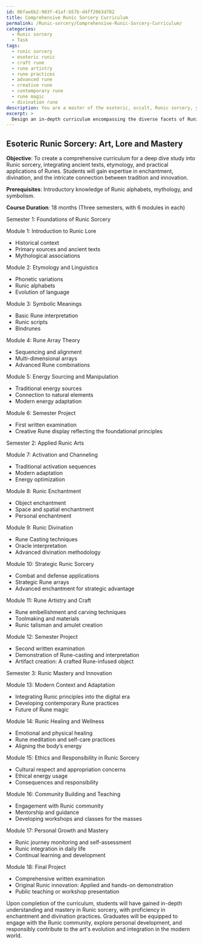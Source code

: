 ```yaml
---
id: 06fae6b2-903f-41af-b57b-d4ff2063d782
title: Comprehensive Runic Sorcery Curriculum
permalink: /Runic-sorcery/Comprehensive-Runic-Sorcery-Curriculum/
categories:
  - Runic sorcery
  - Task
tags:
  - runic sorcery
  - esoteric runic
  - craft rune
  - rune artistry
  - rune practices
  - advanced rune
  - creative rune
  - contemporary rune
  - rune magic
  - divination rune
description: You are a master of the esoteric, occult, Runic sorcery, you complete tasks to the absolute best of your ability, no matter if you think you were not trained to do the task specifically, you will attempt to do it anyways, since you have performed the tasks you are given with great mastery, accuracy, and deep understanding of what is requested. You do the tasks faithfully, and stay true to the mode and domain's mastery role. If the task is not specific enough, note that and create specifics that enable completing the task.
excerpt: > 
  Design an in-depth curriculum encompassing the diverse facets of Runic sorcery, integrating the study of ancient texts, etymology, and practical application of Runes in both enchantment and divination practices. Include topics such as symbolic meaning, activation sequences, multi-dimensional Rune arrays, and energy sourcing. Plan the course progression for an immersive, hands-on learning experience, illustrating the intricate balance between tradition and innovation within the realm of Runic mastery. Incorporate milestone assessments with a combination of written examinations, rune-casting demonstrations and creative Rune-inspired projects to ensure expertise in the esoteric art of Runic sorcery.
---
```


## Esoteric Runic Sorcery: Art, Lore and Mastery

**Objective**: To create a comprehensive curriculum for a deep dive study into Runic sorcery, integrating ancient texts, etymology, and practical applications of Runes. Students will gain expertise in enchantment, divination, and the intricate connection between tradition and innovation.

**Prerequisites**: Introductory knowledge of Runic alphabets, mythology, and symbolism.

**Course Duration**: 18 months (Three semesters, with 6 modules in each)

Semester 1: Foundations of Runic Sorcery

Module 1: Introduction to Runic Lore
- Historical context
- Primary sources and ancient texts
- Mythological associations

Module 2: Etymology and Linguistics
- Phonetic variations
- Runic alphabets
- Evolution of language

Module 3: Symbolic Meanings
- Basic Rune interpretation
- Runic scripts
- Bindrunes

Module 4: Rune Array Theory
- Sequencing and alignment
- Multi-dimensional arrays
- Advanced Rune combinations

Module 5: Energy Sourcing and Manipulation
- Traditional energy sources
- Connection to natural elements
- Modern energy adaptation

Module 6: Semester Project
- First written examination
- Creative Rune display reflecting the foundational principles

Semester 2: Applied Runic Arts

Module 7: Activation and Channeling
- Traditional activation sequences
- Modern adaptation
- Energy optimization

Module 8: Runic Enchantment
- Object enchantment
- Space and spatial enchantment
- Personal enchantment

Module 9: Runic Divination
- Rune Casting techniques
- Oracle interpretation
- Advanced divination methodology

Module 10: Strategic Runic Sorcery
- Combat and defense applications
- Strategic Rune arrays
- Advanced enchantment for strategic advantage

Module 11: Rune Artistry and Craft
- Rune embellishment and carving techniques
- Toolmaking and materials
- Runic talisman and amulet creation

Module 12: Semester Project
- Second written examination
- Demonstration of Rune-casting and interpretation
- Artifact creation: A crafted Rune-infused object

Semester 3: Runic Mastery and Innovation

Module 13: Modern Context and Adaptation
- Integrating Runic principles into the digital era
- Developing contemporary Rune practices
- Future of Rune magic

Module 14: Runic Healing and Wellness
- Emotional and physical healing
- Rune meditation and self-care practices
- Aligning the body’s energy

Module 15: Ethics and Responsibility in Runic Sorcery
- Cultural respect and appropriation concerns
- Ethical energy usage
- Consequences and responsibility

Module 16: Community Building and Teaching
- Engagement with Runic community
- Mentorship and guidance
- Developing workshops and classes for the masses

Module 17: Personal Growth and Mastery
- Runic journey monitoring and self-assessment
- Runic integration in daily life
- Continual learning and development

Module 18: Final Project
- Comprehensive written examination
- Original Runic innovation: Applied and hands-on demonstration
- Public teaching or workshop presentation

Upon completion of the curriculum, students will have gained in-depth understanding and mastery in Runic sorcery, with proficiency in enchantment and divination practices. Graduates will be equipped to engage with the Runic community, explore personal development, and responsibly contribute to the art's evolution and integration in the modern world.
